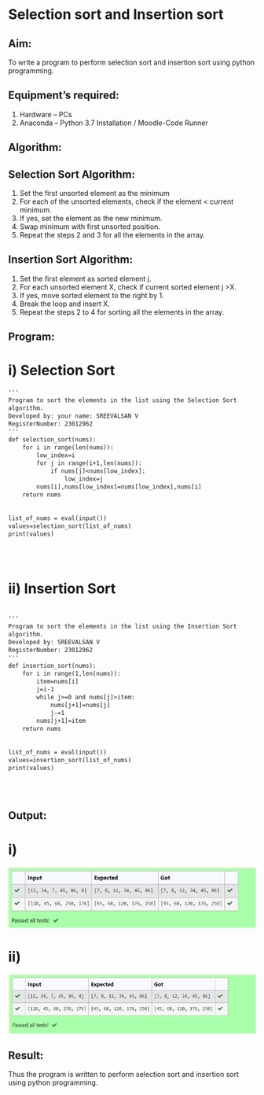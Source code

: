 # Selection sort and Insertion sort
## Aim:
To write a program to perform selection sort and insertion sort using python programming.
## Equipment’s required:
1.	Hardware – PCs
2.	Anaconda – Python 3.7 Installation / Moodle-Code Runner
## Algorithm:
## Selection Sort Algorithm:
1.	Set the first unsorted element as the minimum
2.	For each of the unsorted elements, check if the element < current minimum.
3.	If yes, set the element as the new minimum.
4.	Swap minimum with first unsorted position.
5.	Repeat the steps 2 and 3 for all the elements in the array.
## Insertion Sort Algorithm:
1.	Set the first element as sorted element j.
2.	For each unsorted element X, check if current sorted element j >X.
3.	If yes, move sorted element to the right by 1.
4.	Break the loop and insert X.
5.	Repeat the steps 2 to 4 for sorting all the elements in the array.
## Program:
# i)	Selection Sort
```
''' 
Program to sort the elements in the list using the Selection Sort algorithm.
Developed by: your name: SREEVALSAN V
RegisterNumber: 23012962
'''
def selection_sort(nums):
    for i in range(len(nums)):
        low_index=i
        for j in range(i+1,len(nums)):
            if nums[j]<nums[low_index]:
                low_index=j
        nums[i],nums[low_index]=nums[low_index],nums[i]    
    return nums
    
    
list_of_nums = eval(input())
values=selection_sort(list_of_nums)
print(values)




```
# ii)	Insertion Sort
```

''' 
Program to sort the elements in the list using the Insertion Sort algorithm.
Developed by: SREEVALSAN V
RegisterNumber: 23012962
'''
def insertion_sort(nums):
    for i in range(1,len(nums)):
        item=nums[i]
        j=i-1
        while j>=0 and nums[j]>item:
            nums[j+1]=nums[j]
            j-=1
        nums[j+1]=item  
    return nums    
    
    
list_of_nums = eval(input())
values=insertion_sort(list_of_nums)
print(values)




```

## Output:

# i)


![Alt text](image.png)


# ii)


![Alt text](image-1.png)



## Result:
Thus the program is written to perform selection sort and insertion sort using python programming.
